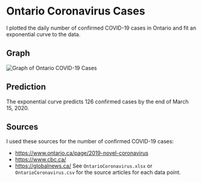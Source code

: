 # Ontario Coronavirus Cases
I plotted the daily number of confirmed COVID-19 cases in Ontario and fit an
exponential curve to the data.

## Graph
![Graph of Ontario COVID-19 Cases](https://github.com/deanhuiwang/ontario-coronavirus/img/2020-03-14.png)

## Prediction
The exponential curve predicts 126 confirmed cases by the end of March 15, 2020.

## Sources
I used these sources for the number of confirmed COVID-19 cases:
* https://www.ontario.ca/page/2019-novel-coronavirus
* https://www.cbc.ca/
* https://globalnews.ca/
See `OntarioCoronavirus.xlsx` or `OntarioCoronavirus.csv` for the source
articles for each data point.
